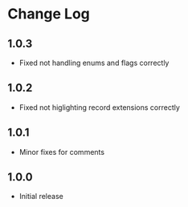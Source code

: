 # Change Log

## 1.0.3
- Fixed not handling enums and flags correctly

## 1.0.2
- Fixed not higlighting record extensions correctly

## 1.0.1
- Minor fixes for comments

## 1.0.0
- Initial release